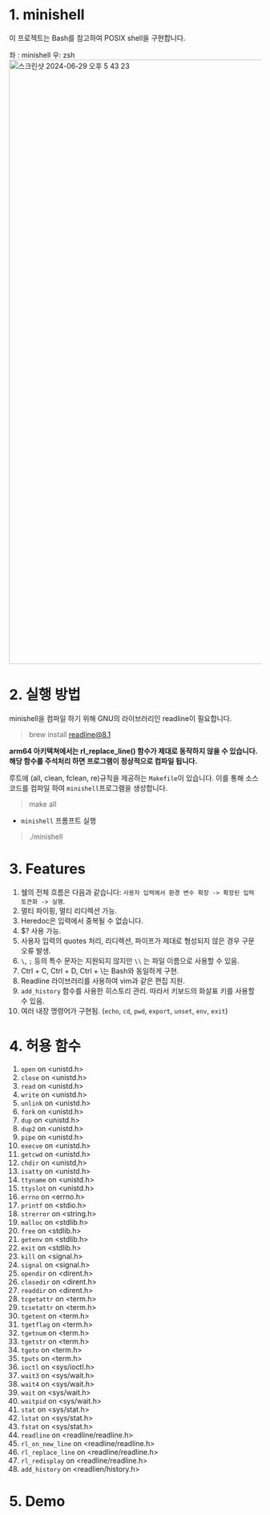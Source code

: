 # 1. minishell

이 프로젝트는 Bash를 참고하여 POSIX shell을 구현합니다.

좌 : minishell 우: zsh
<img width="1207" alt="스크린샷 2024-06-29 오후 5 43 23" src="https://github.com/gotjd7837/minishell/assets/111740828/456a9e5e-ffa5-427f-866b-5e6bd2fd6509">


# 2. 실행 방법

minishell을 컴파일 하기 위해 GNU의 라이브러리인 readline이 필요합니다.
> brew install readline@8.1

**arm64 아키텍쳐에서는 rl_replace_line() 함수가 제대로 동작하지 않을 수 있습니다. 해당 함수를 주석처리 하면 프로그램이 정상적으로 컴파일 됩니다.**

루트에 (all, clean, fclean, re)규칙을 제공하는 `Makefile`이 있습니다. 이를 통해 소스 코드를 컴파일 하여 `minishell`프로그램을 생성합니다.
> make all

* `minishell` 프롬프트 실행
> ./minishell

# 3. Features

1. 쉘의 전체 흐름은 다음과 같습니다: `사용자 입력에서 환경 변수 확장 -> 확장된 입력 토큰화 -> 실행`.
3. 멀티 파이핑, 멀티 리디렉션 가능.
4. Heredoc은 입력에서 중복될 수 없습니다.
5. $? 사용 가능.
6. 사용자 입력의 quotes 처리, 리디렉션, 파이프가 제대로 형성되지 않은 경우 구문 오류 발생.
7. `\`, `;` 등의 특수 문자는 지원되지 않지만 `\\` 는 파일 이름으로 사용할 수 있음.
8. Ctrl + C, Ctrl + D, Ctrl + \는 Bash와 동일하게 구현.
9. Readline 라이브러리를 사용하여 vim과 같은 편집 지원.
10. `add_history` 함수를 사용한 히스토리 관리. 따라서 키보드의 화살표 키를 사용할 수 있음.
11. 여러 내장 명령어가 구현됨. (`echo`, `cd`, `pwd`, `export`, `unset`, `env`, `exit`)

# 4. 허용 함수

1. `open` on \<unistd.h>
2. `close` on \<unistd.h>
3. `read` on \<unistd.h>
4. `write` on \<unistd.h>
5. `unlink` on \<unistd.h>
6. `fork` on \<unistd.h>
7. `dup` on \<unistd.h>
8. `dup2` on \<unistd.h>
9. `pipe` on \<unistd.h>
10. `execve` on \<unistd.h>
11. `getcwd` on \<unistd.h>
12. `chdir` on \<unistd,h>
13. `isatty` on \<unistd.h>
14. `ttyname` on \<unistd.h>
15. `ttyslot` on \<unistd.h>
16. `errno` on \<errno.h>
17. `printf` on \<stdio.h>
18. `strerror` on \<string.h>
19. `malloc` on \<stdlib.h>
20. `free` on \<stdlib.h>
21. `getenv` on \<stdlib.h>
22. `exit` on \<stdlib.h>
23. `kill` on \<signal.h>
24. `signal` on \<signal.h>
25. `opendir` on \<dirent.h>
26. `closedir` on \<dirent.h>
27. `readdir` on \<dirent.h>
28. `tcgetattr` on \<term.h>
29. `tcsetattr` on \<term.h>
30. `tgetent` on \<term.h>
31. `tgetflag` on \<term.h>
32. `tgetnum` on \<term.h>
33. `tgetstr` on \<term.h>
34. `tgoto` on \<term.h>
35. `tputs` on \<term.h>
36. `ioctl` on \<sys/ioctl.h>
37. `wait3` on \<sys/wait.h>
38. `wait4` on \<sys/wait.h>
39. `wait` on \<sys/wait.h>
40. `waitpid` on \<sys/wait.h>
41. `stat` on \<sys/stat.h>
42. `lstat` on \<sys/stat.h>
43. `fstat` on \<sys/stat.h>
44. `readline` on \<readline/readline.h>
45. `rl_on_new_line` on \<readline/readline.h>
46. `rl_replace_line` on \<readline/readline.h>
47. `rl_redisplay` on \<readline/readline.h>
48. `add_history` on \<readlien/history.h>

# 5. Demo
